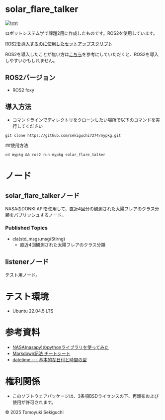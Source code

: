 # solar_flare_talker


[![test](https://github.com/sekiguchi7274/ros2_ws/actions/workflows/test.yml/badge.svg)](https://github.com/sekiguchi7274/ros2_ws/actions/workflows/test.yml)


ロボットシステム学で課題2用に作成したものです。ROS2を使用しています。


[ROS2を導入するのに使用したセットアップスクリプト](https://github.com/ryuichiueda/ros2_setup_scripts)

ROS2を導入したことが無い方は[こちら](https://ryuichiueda.github.io/slides_marp/robosys2024/lesson8.html#1 "ロボットシステム学第8回目")を参考にしていただくと、ROS2を導入しやすいかもしれません。
## ROS2バージョン

- ROS2 foxy
## 導入方法
- コマンドラインでディレクトリをクローンしたい場所で以下のコマンドを実行してください


```
git clone https://github.com/sekiguchi7274/mypkg.git
```


##使用方法
```
cd mypkg && ros2 run mypkg solar_flare_talker
```
# ノード
## solar_flare_talkerノード
NASAのDONKI APIを使用して、直近4回分の観測された太陽フレアのクラス分類をパブリッシュするノード。

### Published Topics
- cla(std_msgs.msg/Stirng)
  - 直近4回観測された太陽フレアのクラス分類

## listenerノード
テスト用ノード。

# テスト環境
- Ubuntu 22.04.5 LTS
# 参考資料
- [NASA(nasapy)のpythonライブラリを使ってみた](https://web3.hide.ac/articles/DJ_LTtilh)
- [Markdown記法 チートシート](https://qiita.com/Qiita/items/c686397e4a0f4f11683d)
- [datetime --- 基本的な日付と時間の型](https://docs.python.org/ja/3.13/library/datetime.html)
# 権利関係
- このソフトウェアパッケージは、3条項BSDライセンスの下、再頒布および使用が許可されます。


© 2025 Tomoyuki Sekiguchi
